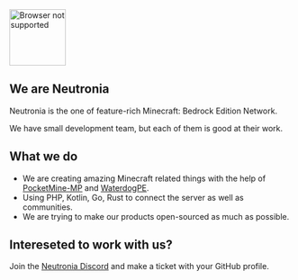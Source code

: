 <img src="https://avatars.githubusercontent.com/u/100138741?s=400&u=602e15e719300111e6b92fc4b0320616bf258182&v=4" alt="Browser not supported" width="100" height="100">

## We are Neutronia
Neutronia is the one of feature-rich Minecraft: Bedrock Edition Network.

We have small development team, but each of them is good at their work.

## What we do
 - We are creating amazing Minecraft related things with the help of [PocketMine-MP](https://github.com/pmmp/PocketMine-MP) and [WaterdogPE](https://github.com/WaterdogPE/WaterdogPE).
 - Using PHP, Kotlin, Go, Rust to connect the server as well as communities.
 - We are trying to make our products open-sourced as much as possible.

## Intereseted to work with us?
Join the [Neutronia Discord](https://discord.neutronia.io) and make a ticket with your GitHub profile.
